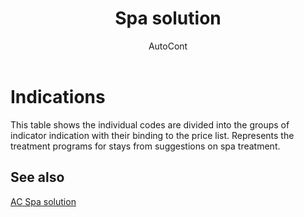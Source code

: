 ﻿---
    title: "Spa solution"
    author: AutoCont
    ms.date: 04/30/2018
    ms.topic: article
    ms.prod: dynamics-nav-2017
    ms.contentlocale: en
    ms.lasthandoff: 04/30/2018
---

# Indications

This table shows the individual codes are divided into the groups of indicator indication with their binding to the price list. Represents the treatment programs for stays from suggestions on spa treatment. 


## <a name="see-also"></a>See also
[AC Spa solution](ac-spa-solution.md)